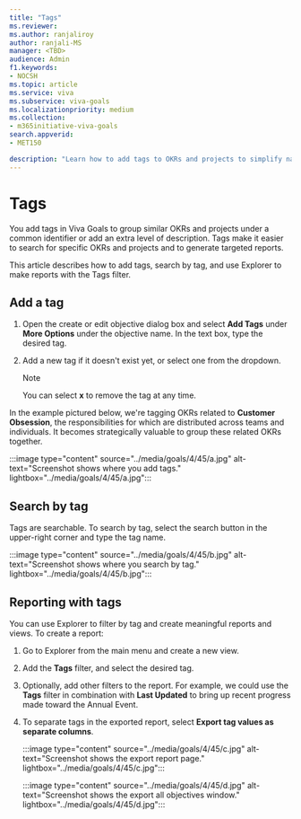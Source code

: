 ```yaml
---
title: "Tags"
ms.reviewer: 
ms.author: ranjaliroy
author: ranjali-MS
manager: <TBD>
audience: Admin
f1.keywords:
- NOCSH
ms.topic: article
ms.service: viva
ms.subservice: viva-goals
ms.localizationpriority: medium
ms.collection:  
- m365initiative-viva-goals
search.appverid:
- MET150

description: "Learn how to add tags to OKRs and projects to simplify navigation and reporting."
---
```


# Tags

You  add tags in Viva Goals to group similar OKRs and projects under a common identifier or add an extra level of description. Tags make it easier to search for specific OKRs and projects and to generate targeted reports.
    
This article describes how to add tags, search by tag, and use Explorer to make reports with the Tags filter.

## Add a tag

1. Open the create or edit objective dialog box and select **Add Tags** under **More Options** under the objective name. In the text box, type the desired tag.

2. Add a new tag if it doesn't exist yet, or select one from the dropdown.

   > [!NOTE]
   > You can select **x** to remove the tag at any time.

In the example pictured below, we're tagging OKRs related to **Customer Obsession**, the responsibilities for which are distributed across teams and individuals. It becomes strategically valuable to group these related OKRs together.

:::image type="content" source="../media/goals/4/45/a.jpg" alt-text="Screenshot shows where you add tags." lightbox="../media/goals/4/45/a.jpg":::

## Search by tag

Tags are searchable. To search by tag, select the search button in the upper-right corner and type the tag name.

:::image type="content" source="../media/goals/4/45/b.jpg" alt-text="Screenshot shows where you search by tag." lightbox="../media/goals/4/45/b.jpg":::

## Reporting with tags

You can use Explorer to filter by tag and create meaningful reports and views. To create a report:

1. Go to Explorer from the main menu and create a new view.

2. Add the **Tags** filter, and select the desired tag.

3. Optionally, add other filters to the report. For example, we could use the **Tags** filter in combination with **Last Updated** to bring up recent progress made toward the Annual Event.

4. To separate tags in the exported report, select **Export tag values as separate columns**.

   :::image type="content" source="../media/goals/4/45/c.jpg" alt-text="Screenshot shows the export report page." lightbox="../media/goals/4/45/c.jpg":::

   :::image type="content" source="../media/goals/4/45/d.jpg" alt-text="Screenshot shows the export all objectives window." lightbox="../media/goals/4/45/d.jpg":::
